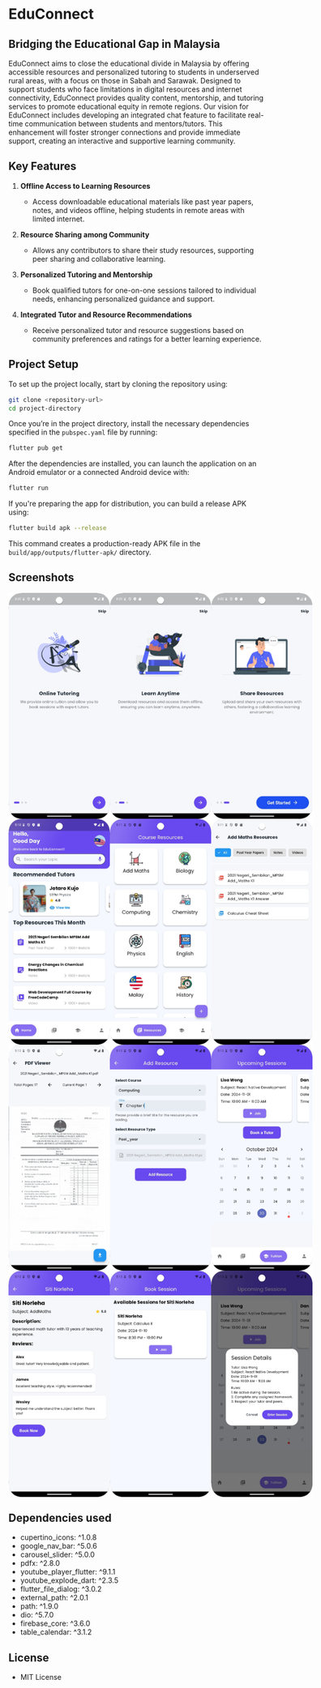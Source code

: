 # EduConnect

## Bridging the Educational Gap in Malaysia

EduConnect aims to close the educational divide in Malaysia by offering accessible resources and personalized tutoring to students in underserved rural areas, with a focus on those in Sabah and Sarawak. Designed to support students who face limitations in digital resources and internet connectivity, EduConnect provides quality content, mentorship, and tutoring services to promote educational equity in remote regions. Our vision for EduConnect includes developing an integrated chat feature to facilitate real-time communication between students and mentors/tutors. This enhancement will foster stronger connections and provide immediate support, creating an interactive and supportive learning community.

## Key Features

1. **Offline Access to Learning Resources**
   - Access downloadable educational materials like past year papers, notes, and videos offline, helping students in remote areas with limited internet.

2. **Resource Sharing among Community**
   - Allows any contributors to share their study resources, supporting peer sharing and collaborative learning.

3. **Personalized Tutoring and Mentorship**
   - Book qualified tutors for one-on-one sessions tailored to individual needs, enhancing personalized guidance and support.

4. **Integrated Tutor and Resource Recommendations**
   - Receive personalized tutor and resource suggestions based on community preferences and ratings for a better learning experience.

## Project Setup

To set up the project locally, start by cloning the repository using:
```bash
git clone <repository-url>
cd project-directory
```
Once you’re in the project directory, install the necessary dependencies specified in the `pubspec.yaml` file by running:
```bash
flutter pub get
```
After the dependencies are installed, you can launch the application on an Android emulator or a connected Android device with:
```bash
flutter run
```
If you're preparing the app for distribution, you can build a release APK using:
```bash
flutter build apk --release
```
This command creates a production-ready APK file in the `build/app/outputs/flutter-apk/` directory.

## Screenshots
<div style="display: flex; justify-content: space-around;">
   <img src="https://github.com/zw-weng/EduConnect-Xcode/blob/main/app_screen/12.jpeg" alt="Alt text" width="200"/>
   <img src="https://github.com/zw-weng/EduConnect-Xcode/blob/main/app_screen/11.jpeg" alt="Alt text" width="200"/>
   <img src="https://github.com/zw-weng/EduConnect-Xcode/blob/main/app_screen/10.jpeg" alt="Alt text" width="200"/>
</div>
<div style="display: flex; justify-content: space-around;">
   <img src="https://github.com/zw-weng/EduConnect-Xcode/blob/main/app_screen/4.jpeg" alt="Alt text" width="200"/>
   <img src="https://github.com/zw-weng/EduConnect-Xcode/blob/main/app_screen/6.jpeg" alt="Alt text" width="200"/>
   <img src="https://github.com/zw-weng/EduConnect-Xcode/blob/main/app_screen/2.jpeg" alt="Alt text" width="200"/>
</div>
<div style="display: flex; justify-content: space-around;">
   <img src="https://github.com/zw-weng/EduConnect-Xcode/blob/main/app_screen/1.jpeg" alt="Alt text" width="200"/>
   <img src="https://github.com/zw-weng/EduConnect-Xcode/blob/main/app_screen/8.jpeg" alt="Alt text" width="200"/>
   <img src="https://github.com/zw-weng/EduConnect-Xcode/blob/main/app_screen/5.jpeg" alt="Alt text" width="200"/>
</div>
<div style="display: flex; justify-content: space-around;">
   <img src="https://github.com/zw-weng/EduConnect-Xcode/blob/main/app_screen/3.jpeg" alt="Alt text" width="200"/>
   <img src="https://github.com/zw-weng/EduConnect-Xcode/blob/main/app_screen/9.jpeg" alt="Alt text" width="200"/>
   <img src="https://github.com/zw-weng/EduConnect-Xcode/blob/main/app_screen/7.jpeg" alt="Alt text" width="200"/>
</div>

## Dependencies used
- cupertino_icons: ^1.0.8
- google_nav_bar: ^5.0.6
- carousel_slider: ^5.0.0
- pdfx: ^2.8.0
- youtube_player_flutter: ^9.1.1
- youtube_explode_dart: ^2.3.5
- flutter_file_dialog: ^3.0.2
- external_path: ^2.0.1
- path: ^1.9.0
- dio: ^5.7.0
- firebase_core: ^3.6.0
- table_calendar: ^3.1.2

## License
- MIT License
